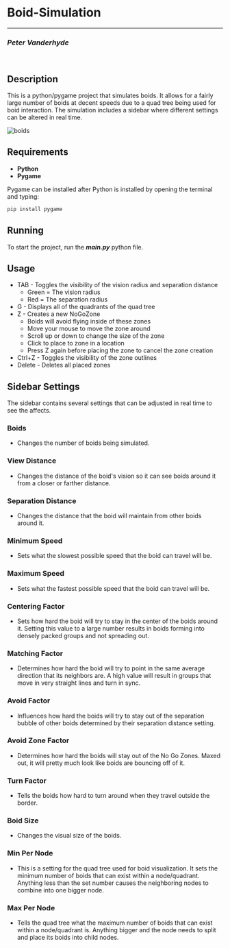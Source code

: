 # Boid-Simulation
<hr>

### *Peter Vanderhyde*
<br>

## Description
This is a python/pygame project that simulates boids. It allows for a fairly large number of boids at decent speeds due to a quad tree being used for boid interaction. The simulation includes a sidebar where different settings can be altered in real time.
  
![boids](https://github.com/Peter-Vanderhyde/Boid-Simulation/assets/71889138/3221fe1f-8346-48eb-9493-ba10708dbfce)

## Requirements
- **Python**
- **Pygame**

Pygame can be installed after Python is installed by opening the terminal and typing:
``` cmd
pip install pygame
```

## Running
To start the project, run the ***main.py*** python file.

## Usage
- TAB - Toggles the visibility of the vision radius and separation distance
  * Green = The vision radius
  * Red = The separation radius
- G - Displays all of the quadrants of the quad tree
- Z - Creates a new NoGoZone
  * Boids will avoid flying inside of these zones
  * Move your mouse to move the zone around
  * Scroll up or down to change the size of the zone
  * Click to place to zone in a location
  * Press Z again before placing the zone to cancel the zone creation
- Ctrl+Z - Toggles the visibility of the zone outlines
- Delete - Deletes all placed zones

## Sidebar Settings
The sidebar contains several settings that can be adjusted in real time to see the affects.

### Boids
* Changes the number of boids being simulated.

### View Distance
* Changes the distance of the boid's vision so it can see boids around it from a closer or farther distance.

### Separation Distance
* Changes the distance that the boid will maintain from other boids around it.

### Minimum Speed
* Sets what the slowest possible speed that the boid can travel will be.

### Maximum Speed
* Sets what the fastest possible speed that the boid can travel will be.

### Centering Factor
* Sets how hard the boid will try to stay in the center of the boids around it. Setting this value to a large number results in boids forming into densely packed groups and not spreading out.

### Matching Factor
* Determines how hard the boid will try to point in the same average direction that its neighbors are. A high value will result in groups that move in very straight lines and turn in sync.

### Avoid Factor
* Influences how hard the boids will try to stay out of the separation bubble of other boids determined by their separation distance setting.

### Avoid Zone Factor
* Determines how hard the boids will stay out of the No Go Zones. Maxed out, it will pretty much look like boids are bouncing off of it.

### Turn Factor
* Tells the boids how hard to turn around when they travel outside the border.

### Boid Size
* Changes the visual size of the boids.

### Min Per Node
* This is a setting for the quad tree used for boid visualization. It sets the minimum number of boids that can exist within a node/quadrant. Anything less than the set number causes the neighboring nodes to combine into one bigger node.

### Max Per Node
* Tells the quad tree what the maximum number of boids that can exist within a node/quadrant is. Anything bigger and the node needs to split and place its boids into child nodes.
